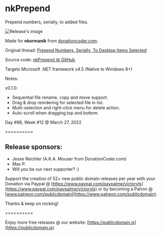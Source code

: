 # nkPrepend

Prepend numbers, serially, to added files.


![Release's image](https://user-images.githubusercontent.com/54631779/151746534-bec4b163-6122-420d-9413-ad1bf1235a2c.png)

Made for **nkormanik** from [donationcoder.com](https://www.donationcoder.com).

Original thread: [Prepend Numbers, Serially, To Desktop Items Selected](https://www.donationcoder.com/forum/index.php?topic=52090.0)

Source code: [nkPrepend @ GitHub](https://github.com/publicdomain/nkprepend)

Targets Microsoft .NET framework v4.5 (Native to Windows 8+)

Notes:

v0.1.0:
- Sequential file rename, copy and move support.
- Drag & drop reordering for selected file in list.
- Multi-selection and right-click menu for delete action.
- Auto-scroll when dragging.top and bottom.

Day #86, Week #12 @ March 27, 2022

==========

## Release sponsors:

* Jesse Reichler (A.K.A. Mouser from DonationCoder.com)
* Max P.
* Will *you* be our next supporter? :)

Support the creation of 52+ new public domain releases per year with your Donation via Paypal @ [https://www.paypal.com/paypalme/victorvls](https://www.paypal.com/paypalme/victorvls) or by becoming a Patron @ [www.patreon.com/publicdomain](https://www.patreon.com/publicdomain).

Thanks & keep on rocking!

==========

Enjoy more free releases @ our website: [https://publicdomain.is](https://publicdomain.is)
